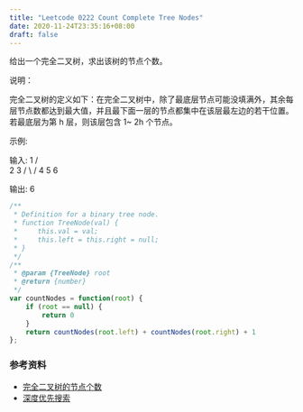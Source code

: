 ```yaml
---
title: "Leetcode 0222 Count Complete Tree Nodes"
date: 2020-11-24T23:35:16+08:00
draft: false
---
```


给出一个完全二叉树，求出该树的节点个数。

说明：

完全二叉树的定义如下：在完全二叉树中，除了最底层节点可能没填满外，其余每层节点数都达到最大值，并且最下面一层的节点都集中在该层最左边的若干位置。若最底层为第 h 层，则该层包含 1~ 2h 个节点。

示例:

输入: 
    1
   / \
  2   3
 / \  /
4  5 6

输出: 6

```js
/**
 * Definition for a binary tree node.
 * function TreeNode(val) {
 *     this.val = val;
 *     this.left = this.right = null;
 * }
 */
/**
 * @param {TreeNode} root
 * @return {number}
 */
var countNodes = function(root) {
    if (root == null) {
        return 0
    }
    return countNodes(root.left) + countNodes(root.right) + 1
};
```


### 参考资料

- [完全二叉树的节点个数](https://leetcode-cn.com/problems/count-complete-tree-nodes/)
- [深度优先搜索](/posts/depth-firtst-search.md)